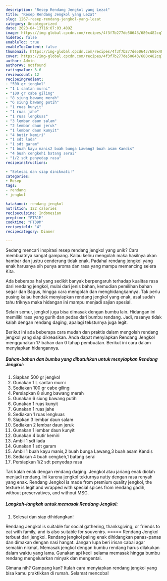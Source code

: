 ```yaml
---
description: "Resep Rendang Jengkol yang Lezat"
title: "Resep Rendang Jengkol yang Lezat"
slug: 1267-resep-rendang-jengkol-yang-lezat
category: Uncategorized
date: 2023-04-13T16:07:03.409Z
image: https://img-global.cpcdn.com/recipes/4f3f7b277de50643/680x482cq70/rendang-jengkol-foto-resep-utama.jpg
hideToc: false
enableToc: true
enableTocContent: false
thumbnail: https://img-global.cpcdn.com/recipes/4f3f7b277de50643/680x482cq70/rendang-jengkol-foto-resep-utama.jpg
cover: https://img-global.cpcdn.com/recipes/4f3f7b277de50643/680x482cq70/rendang-jengkol-foto-resep-utama.jpg
author: Admin
authorAv: notfound
ratingvalue: 3.6
reviewcount: 12
recipeingredient:
- "500 gr jengkol"
- "1 L santan murni"
- "100 gr cabe giling"
- "8 siung bawang merah"
- "6 siung bawang putih"
- "1 ruas kunyit"
- "1 ruas jahe"
- "1 ruas lengkuas"
- "3 lembar daun salam"
- "2 lembar daun jeruk"
- "1 lembar daun kunyit"
- "4 butir kemiri"
- "1 sdt lada"
- "1 sdt garam"
- "1 buah kayu manis2 buah bunga Lawang3 buah asam Kandis"
- "4 buah cengkeh1 batang serai"
- "1/2 sdt penyedap rasa"
recipeinstructions:

- "Selesai dan siap dinikmati!"
categories:
- Resep
tags:
- rendang
- jengkol

katakunci: rendang jengkol 
nutrition: 122 calories
recipecuisine: Indonesian
preptime: "PT31M"
cooktime: "PT39M"
recipeyield: "4"
recipecategory: Dinner

---
```





Sedang mencari inspirasi resep rendang jengkol yang unik? Cara membuatnya sangat gampang. Kalau keliru mengolah maka hasilnya akan hambar dan justru cenderung tidak enak. Padahal rendang jengkol yang enak harusnya sih punya aroma dan rasa yang mampu memancing selera Kita.





Ada beberapa hal yang sedikit banyak berpengaruh terhadap kualitas rasa dari rendang jengkol, mulai dari jenis bahan, kemudian pemilihan bahan segar dan Bagus, hingga cara mengolah dan menghidangkannya. Tak perlu pusing kalau hendak menyiapkan rendang jengkol yang enak,      asal sudah tahu triknya maka hidangan ini mampu menjadi sajian spesial.














Selain semur, jengkol juga bisa dimasak dengan bumbu lain. Hidangan ini memiliki rasa yang gurih dan pedas dari bumbu rendang. Jadi, rasanya tidak kalah dengan rendang daging, apalagi teksturnya juga legit.






Berikut ini ada beberapa cara mudah dan praktis dalam mengolah rendang jengkol yang siap dikreasikan. Anda dapat menyiapkan Rendang Jengkol menggunakan 17 bahan dan 0 tahap pembuatan. Berikut ini cara dalam menyiapkan hidangannya.

<!--inarticleads1-->

##### Bahan-bahan dan bumbu yang dibutuhkan untuk menyiapkan Rendang Jengkol:

1. Siapkan 500 gr jengkol
1. Gunakan 1 L santan murni
1. Sediakan 100 gr cabe giling
1. Persiapkan 8 siung bawang merah
1. Gunakan 6 siung bawang putih
1. Gunakan 1 ruas kunyit
1. Gunakan 1 ruas jahe
1. Sediakan 1 ruas lengkuas
1. Siapkan 3 lembar daun salam
1. Sediakan 2 lembar daun jeruk
1. Gunakan 1 lembar daun kunyit
1. Gunakan 4 butir kemiri
1. Ambil 1 sdt lada
1. Gunakan 1 sdt garam
1. Ambil 1 buah kayu manis,2 buah bunga Lawang,3 buah asam Kandis
1. Sediakan 4 buah cengkeh,1 batang serai
1. Persiapkan 1/2 sdt penyedap rasa


Tak kalah enak dengan rendang daging. Jengkol atau jariang enak diolah menjadi rendang. Ini karena jengkol tekturnya nutty dengan rasa renyah yang enak. Rendang Jengkol is made from premium quality jengkol, the texture is legit and wrapped with special spices from rendang gadih, without preservatives, and without MSG. 

<!--inarticleads2-->

##### Langkah-langkah untuk memasak Rendang Jengkol:


1. Selesai dan siap dihidangkan!

Rendang Jengkol is suitable for social gathering, thanksgiving, or friends to eat with family, and is also suitable for souvenirs. ===== Rendang Jengkol terbuat dari jengkol. Rendang jengkol paling enak dihidangkan panas-panas dan dimakan dengan nasi hangat. Jangan lupa beri irisan cabai agar semakin nikmat. Memasak jengkol dengan bumbu rendang harus dilakukan dalam waktu yang lama. Gunakan api kecil selama memasak hingga bumbu rendang mengeluarkan minyak dan mengental. 

Gimana nih? Gampang kan? Itulah cara menyiapkan rendang jengkol yang bisa kamu praktikkan di rumah. Selamat mencoba!
